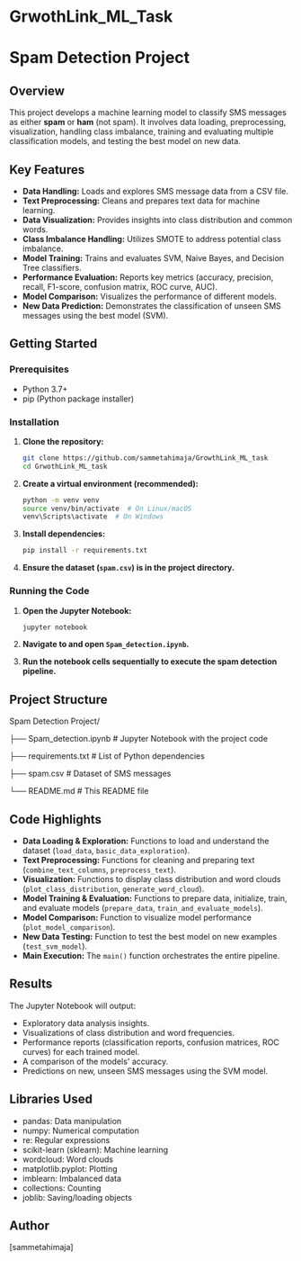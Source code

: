 #  GrwothLink_ML_Task
# Spam Detection Project

## Overview

This project develops a machine learning model to classify SMS messages as either **spam** or **ham** (not spam). It involves data loading, preprocessing, visualization, handling class imbalance, training and evaluating multiple classification models, and testing the best model on new data.

## Key Features

* **Data Handling:** Loads and explores SMS message data from a CSV file.
* **Text Preprocessing:** Cleans and prepares text data for machine learning.
* **Data Visualization:** Provides insights into class distribution and common words.
* **Class Imbalance Handling:** Utilizes SMOTE to address potential class imbalance.
* **Model Training:** Trains and evaluates SVM, Naive Bayes, and Decision Tree classifiers.
* **Performance Evaluation:** Reports key metrics (accuracy, precision, recall, F1-score, confusion matrix, ROC curve, AUC).
* **Model Comparison:** Visualizes the performance of different models.
* **New Data Prediction:** Demonstrates the classification of unseen SMS messages using the best model (SVM).

## Getting Started

### Prerequisites

* Python 3.7+
* pip (Python package installer)

### Installation

1.  **Clone the repository:**
    ```bash
    git clone https://github.com/sammetahimaja/GrowthLink_ML_task
    cd GrwothLink_ML_task
    ```

2.  **Create a virtual environment (recommended):**
    ```bash
    python -m venv venv
    source venv/bin/activate  # On Linux/macOS
    venv\Scripts\activate  # On Windows
    ```

3.  **Install dependencies:**
    ```bash
    pip install -r requirements.txt
    ```

4.  **Ensure the dataset (`spam.csv`) is in the project directory.**

### Running the Code

1.  **Open the Jupyter Notebook:**
    ```bash
    jupyter notebook
    ```

2.  **Navigate to and open `Spam_detection.ipynb`.**

3.  **Run the notebook cells sequentially to execute the spam detection pipeline.**

## Project Structure
Spam Detection Project/

├── Spam_detection.ipynb   # Jupyter Notebook with the project code

├── requirements.txt           # List of Python dependencies

├── spam.csv                   # Dataset of SMS messages

└── README.md                  # This README file

## Code Highlights

* **Data Loading & Exploration:** Functions to load and understand the dataset (`load_data`, `basic_data_exploration`).
* **Text Preprocessing:** Functions for cleaning and preparing text (`combine_text_columns`, `preprocess_text`).
* **Visualization:** Functions to display class distribution and word clouds (`plot_class_distribution`, `generate_word_cloud`).
* **Model Training & Evaluation:** Functions to prepare data, initialize, train, and evaluate models (`prepare_data`, `train_and_evaluate_models`).
* **Model Comparison:** Function to visualize model performance (`plot_model_comparison`).
* **New Data Testing:** Function to test the best model on new examples (`test_svm_model`).
* **Main Execution:** The `main()` function orchestrates the entire pipeline.

## Results

The Jupyter Notebook will output:

* Exploratory data analysis insights.
* Visualizations of class distribution and word frequencies.
* Performance reports (classification reports, confusion matrices, ROC curves) for each trained model.
* A comparison of the models' accuracy.
* Predictions on new, unseen SMS messages using the SVM model.

## Libraries Used

* pandas: Data manipulation
* numpy: Numerical computation
* re: Regular expressions
* scikit-learn (sklearn): Machine learning
* wordcloud: Word clouds
* matplotlib.pyplot: Plotting
* imblearn: Imbalanced data
* collections: Counting
* joblib: Saving/loading objects

## Author

[sammetahimaja]
